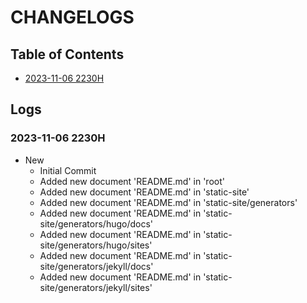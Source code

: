 # CHANGELOGS

## Table of Contents
+ [2023-11-06 2230H](#2023-11-06-2230H)

## Logs
### 2023-11-06 2230H
- New
    + Initial Commit
    + Added new document 'README.md' in 'root'
    + Added new document 'README.md' in 'static-site'
    + Added new document 'README.md' in 'static-site/generators'
    + Added new document 'README.md' in 'static-site/generators/hugo/docs'
    + Added new document 'README.md' in 'static-site/generators/hugo/sites'
    + Added new document 'README.md' in 'static-site/generators/jekyll/docs'
    + Added new document 'README.md' in 'static-site/generators/jekyll/sites'


